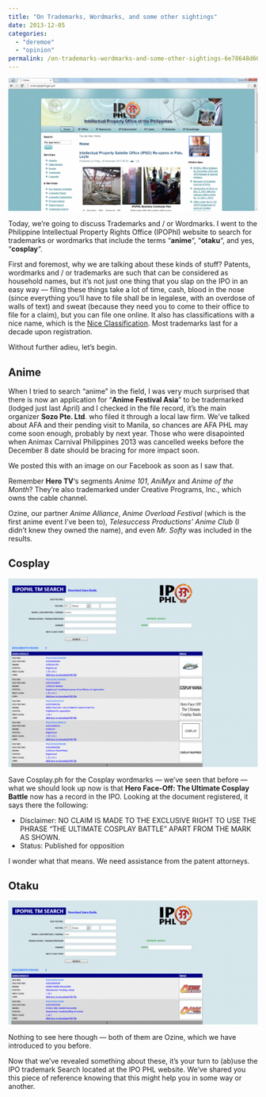 ```yaml
---
title: "On Trademarks, Wordmarks, and some other sightings"
date: 2013-12-05
categories: 
  - "deremoe"
  - "opinion"
permalink: /on-trademarks-wordmarks-and-some-other-sightings-6e78648d603f
---
```


![](images/2013/0_ooDGacvYXFjLePQh.png)

Today, we’re going to discuss Trademarks and / or Wordmarks. I went to the Philippine Intellectual Property Rights Office (IPOPhl) website to search for trademarks or wordmarks that include the terms “**anime**“, “**otaku**“, and yes, “**cosplay**“.

First and foremost, why we are talking about these kinds of stuff? Patents, wordmarks and / or trademarks are such that can be considered as household names, but it’s not just one thing that you slap on the IPO in an easy way — filing these things take a lot of time, cash, blood in the nose (since everything you’ll have to file shall be in legalese, with an overdose of walls of text) and sweat (because they need you to come to their office to file for a claim), but you can file one online. It also has classifications with a nice name, which is the [Nice Classification](http://www.wipo.int/treaties/en/classification/nice/). Most trademarks last for a decade upon registration.

Without further adieu, let’s begin.

## Anime

When I tried to search “anime” in the field, I was very much surprised that there is now an application for “**Anime Festival Asia**” to be trademarked (lodged just last April) and I checked in the file record, it’s the main organizer **Sozo Pte. Ltd**. who filed it through a local law firm. We’ve talked about AFA and their pending visit to Manila, so chances are AFA PHL may come soon enough, probably by next year. Those who were disapointed when Animax Carnival Philippines 2013 was cancelled weeks before the December 8 date should be bracing for more impact soon.

We posted this with an image on our Facebook as soon as I saw that.

Remember **Hero TV**‘s segments _Anime 101_, _AniMyx_ and _Anime of the Month_? They’re also trademarked under Creative Programs, Inc., which owns the cable channel.

Ozine, our partner _Anime Alliance_, _Anime Overload Festival_ (which is the first anime event I’ve been to), _Telesuccess Productions’ Anime Club_ (I didn’t knew they owned the name), and even _Mr. Softy_ was included in the results.

## Cosplay

![](images/2013/0_ru5IfyH_yz0erArO.png)

Save Cosplay.ph for the Cosplay wordmarks — we’ve seen that before — what we should look up now is that **Hero Face-Off: The Ultimate Cosplay Battle** now has a record in the IPO. Looking at the document registered, it says there the following:

- Disclaimer: NO CLAIM IS MADE TO THE EXCLUSIVE RIGHT TO USE THE PHRASE “THE ULTIMATE COSPLAY BATTLE” APART FROM THE MARK AS SHOWN.
- Status: Published for opposition

I wonder what that means. We need assistance from the patent attorneys.

## Otaku

![](images/2013/0_6zBw-dqt7-z4HLjx.png)

Nothing to see here though — both of them are Ozine, which we have introduced to you before.

Now that we’ve revealed something about these, it’s your turn to (ab)use the IPO trademark Search located at the IPO PHL website. We’ve shared you this piece of reference knowing that this might help you in some way or another.
